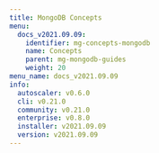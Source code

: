 ```yaml
---
title: MongoDB Concepts
menu:
  docs_v2021.09.09:
    identifier: mg-concepts-mongodb
    name: Concepts
    parent: mg-mongodb-guides
    weight: 20
menu_name: docs_v2021.09.09
info:
  autoscaler: v0.6.0
  cli: v0.21.0
  community: v0.21.0
  enterprise: v0.8.0
  installer: v2021.09.09
  version: v2021.09.09
---
```


